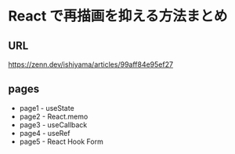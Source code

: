 # React で再描画を抑える方法まとめ

## URL

https://zenn.dev/ishiyama/articles/99aff84e95ef27

## pages

- page1 - useState
- page2 - React.memo
- page3 - useCallback
- page4 - useRef
- page5 - React Hook Form
